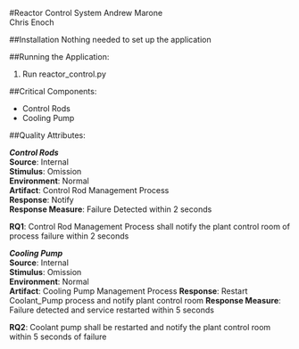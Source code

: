 #Reactor Control System
Andrew Marone  
Chris Enoch

##Installation
Nothing needed to set up the application

##Running the Application:
1. Run reactor_control.py

##Critical Components:
- Control Rods
- Cooling Pump

##Quality Attributes:

_**Control Rods**_  
**Source**: Internal   
**Stimulus**: Omission  
**Environment**: Normal  
**Artifact**: Control Rod Management Process  
**Response**: Notify   
**Response Measure**: Failure Detected within 2 seconds  

**RQ1**: Control Rod Management Process shall notify the plant control room of process failure within 2 seconds

_**Cooling Pump**_  
**Source**: Internal   
**Stimulus**: Omission  
**Environment**: Normal  
**Artifact**: Cooling Pump Management Process 
**Response**: Restart Coolant_Pump process and notify plant control room
**Response Measure**: Failure detected and service restarted within 5 seconds

**RQ2**: Coolant pump shall be restarted and notify the plant control room within 5 seconds of failure
